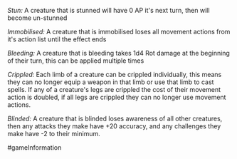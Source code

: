 *Stun:* A creature that is stunned will have 0 AP it's next turn, then will become un-stunned

*Immobilised:* A creature that is immobilised loses all movement actions from it's action list until the effect ends

*Bleeding:* A creature that is bleeding takes 1d4 Rot damage at the beginning of their turn, this can be applied multiple times

*Crippled:* Each limb of a creature can be crippled individually, this means they can no longer equip a weapon in that limb or use that limb to cast spells. If any of a creature's legs are crippled the cost of their movement action is doubled, if all legs are crippled they can no longer use movement actions.

*Blinded:* A creature that is blinded loses awareness of all other creatures, then any attacks they make have +20 accuracy, and any challenges they make have -2 to their minimum.

#gameInformation 